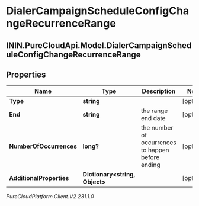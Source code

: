 # DialerCampaignScheduleConfigChangeRecurrenceRange

## ININ.PureCloudApi.Model.DialerCampaignScheduleConfigChangeRecurrenceRange

## Properties

|Name | Type | Description | Notes|
|------------ | ------------- | ------------- | -------------|
| **Type** | **string** |  | [optional] |
| **End** | **string** | the range end date | [optional] |
| **NumberOfOccurrences** | **long?** | the number of occurrences to happen before ending | [optional] |
| **AdditionalProperties** | **Dictionary&lt;string, Object&gt;** |  | [optional] |



_PureCloudPlatform.Client.V2 231.1.0_
